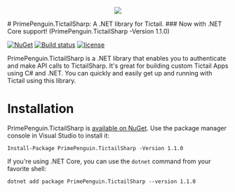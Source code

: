 
<p align="center">
  <img href="https://www.primepenguin.com/" src="https://avatars0.githubusercontent.com/u/40055152?s=200&v=4">
</p>
# PrimePenguin.TictailSharp: A .NET library for Tictail.
### Now with .NET Core support! (PrimePenguin.TictailSharp -Version 1.1.0)

[![NuGet](https://img.shields.io/nuget/v/TictailSharp.svg?maxAge=3600)](https://www.nuget.org/packages/PrimePenguin.TictailSharp/)
[![Build status](https://ci.appveyor.com/api/projects/status/58l0gs6cqak3xtlf/branch/master?svg=true)]()
[![license](https://img.shields.io/github/license/PrimePenguin/PrimePenguin.TictailSharp.svg?maxAge=3600)](https://github.com/PrimePenguin/PrimePenguin.TictailSharp/blob/master/LICENSE)

PrimePenguin.TictailSharp is a .NET library that enables you to authenticate and make API calls to TictailSharp. 
It's great for building custom Tictail Apps using C# and .NET. You can quickly and easily get up and running with Tictail using this library.

# Installation

PrimePenguin.TictailSharp is [available on NuGet](https://www.nuget.org/packages/PrimePenguin.TictailSharp/1.1.0). Use the package manager
console in Visual Studio to install it:

```
Install-Package PrimePenguin.TictailSharp -Version 1.1.0
```

If you're using .NET Core, you can use the `dotnet` command from your favorite shell:

```
dotnet add package PrimePenguin.TictailSharp --version 1.1.0
```
